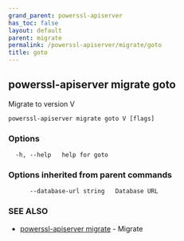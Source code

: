 ```yaml
---
grand_parent: powerssl-apiserver
has_toc: false
layout: default
parent: migrate
permalink: /powerssl-apiserver/migrate/goto
title: goto
---
```

## powerssl-apiserver migrate goto

Migrate to version V

```
powerssl-apiserver migrate goto V [flags]
```

### Options

```
  -h, --help   help for goto
```

### Options inherited from parent commands

```
      --database-url string   Database URL
```

### SEE ALSO

* [powerssl-apiserver migrate](/powerssl-apiserver/migrate)	 - Migrate
